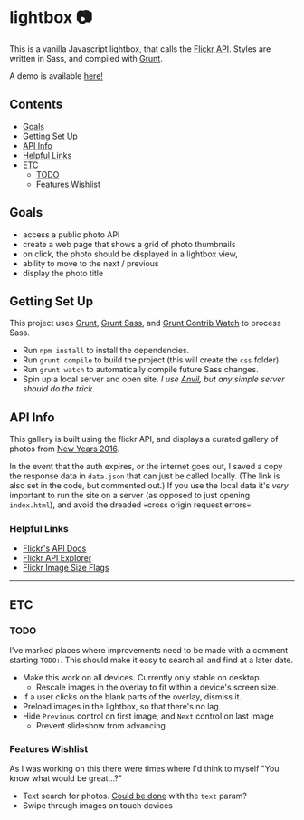 # lightbox :camera:

This is a vanilla Javascript lightbox, that calls the [Flickr API](https://www.flickr.com/services/api/explore/flickr.photosets.getPhotos). Styles are written in Sass, and compiled with [Grunt](http://gruntjs.com/).

A demo is available [here!](http://stephmonette.com/lightbox/)

## Contents
* [Goals](#goals)
* [Getting Set Up](#getting-set-up)
* [API Info](#API-info) 
* [Helpful Links](#relevant-links)
* [ETC](#etc)
  * [TODO](#todo)
  * [Features Wishlist](#features-wishlist)

## Goals
* access a public photo API
* create a web page that shows a grid of photo thumbnails
* on click, the photo should be displayed in a lightbox view,  
* ability to move to the next / previous 
* display the photo title

## Getting Set Up
This project uses [Grunt](http://gruntjs.com/), [Grunt Sass](https://github.com/sindresorhus/grunt-sass), and [Grunt Contrib Watch](https://github.com/gruntjs/grunt-contrib-watch) to process Sass. 

* Run `npm install` to install the dependencies. 
* Run `grunt compile` to build the project (this will create the `css` folder). 
* Run `grunt watch` to automatically compile future Sass changes.
* Spin up a local server and open site. _I use [Anvil](http://anvilformac.com/), but any simple server should do the trick._

## API Info
This gallery is built using the flickr API, and displays a curated gallery of photos from [New Years 2016](https://www.flickr.com/photos/flickr/galleries/72157663033498841/). 

In the event that the auth expires, or the internet goes out, I saved a copy the response data in `data.json` that can just be called locally. (The link is also set in the code, but commented out.) If you use the local data it's _very_ important to run the site on a server (as opposed to just opening `index.html`), and avoid the dreaded :skull:cross origin request errors:skull:.

### Helpful Links
* [Flickr's API Docs](https://www.flickr.com/services/api/)
* [Flickr API Explorer](https://www.flickr.com/services/api/explore/flickr.galleries.getPhotos)
* [Flickr Image Size Flags](https://www.flickr.com/services/api/misc.urls.html)

---

## ETC

### TODO
I've marked places where improvements need to be made with a comment starting `TODO:`. This should make it easy to search all and find at a later date.
* Make this work on all devices. Currently only stable on desktop.
  * Rescale images in the overlay to fit within a device's screen size.
* If a user clicks on the blank parts of the overlay, dismiss it.
* Preload images in the lightbox, so that there's no lag.
* Hide `Previous` control on first image, and `Next` control on last image
  * Prevent slideshow from advancing

### Features Wishlist
As I was working on this there were times where I'd think to myself "You know what would be great...?"
* Text search for photos. [Could be done](https://www.flickr.com/services/api/flickr.photos.search.html) with the `text` param?
* Swipe through images on touch devices
